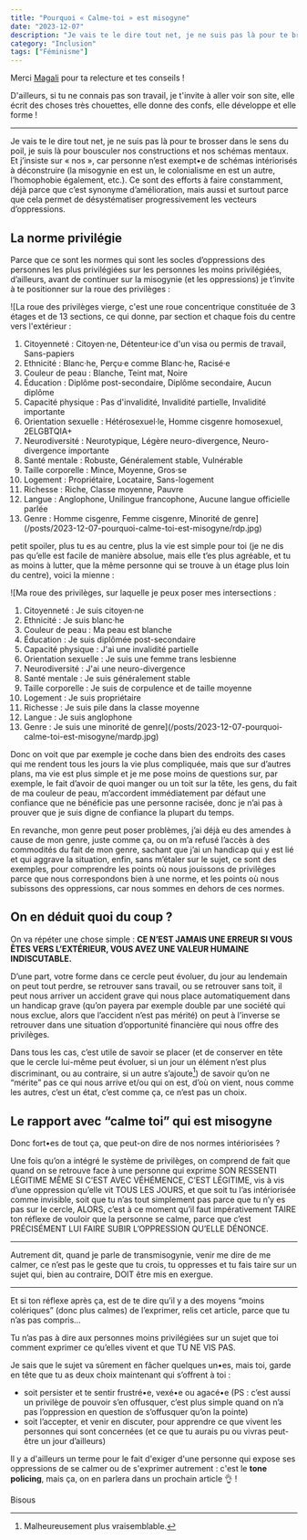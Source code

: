 ```yaml
---
title: "Pourquoi « Calme-toi » est misogyne"
date: "2023-12-07"
description: "Je vais te le dire tout net, je ne suis pas là pour te brosser dans le sens du poil, je suis là pour bousculer nos constructions et nos schémas mentaux."
category: "Inclusion"
tags: ["Féminisme"]
---
```


Merci [Magali](https://magali-milbergue.com/) pour ta relecture et tes conseils !

D'ailleurs, si tu ne connais pas son travail, je t'invite à aller voir son site, elle écrit des choses très chouettes, elle donne des confs, elle développe et elle forme !

---

Je vais te le dire tout net, je ne suis pas là pour te brosser dans le sens du poil, je suis là pour bousculer nos constructions et nos schémas mentaux. Et j’insiste sur « nos », car personne n’est exempt•e de schémas intériorisés à déconstruire (la misogynie en est un, le colonialisme en est un autre, l’homophobie également, etc.). Ce sont des efforts à faire constamment, déjà parce que c’est synonyme d’amélioration, mais aussi et surtout parce que cela permet de désystématiser progressivement les vecteurs d’oppressions.

## La norme privilégie

Parce que ce sont les normes qui sont les socles d’oppressions des personnes les plus privilégiées sur les personnes les moins privilégiées, d’ailleurs, avant de continuer sur la misogynie (et les oppressions) je t’invite à te positionner sur la roue des privilèges :

![La roue des privilèges vierge, c'est une roue concentrique constituée de 3 étages et de 13 sections, ce qui donne, par section et chaque fois du centre vers l'extérieur :
1. Citoyenneté : Citoyen·ne, Détenteur·ice d'un visa ou permis de travail, Sans-papiers
2. Ethnicité : Blanc·he, Perçu·e comme Blanc·he, Racisé·e
3. Couleur de peau : Blanche, Teint mat, Noire
4. Éducation : Diplôme post-secondaire, Diplôme secondaire, Aucun diplôme
5. Capacité physique : Pas d'invalidité, Invalidité partielle, Invalidité importante
6. Orientation sexuelle : Hétérosexuel·le, Homme cisgenre homosexuel, 2ELGBTQIA+
7. Neurodiversité : Neurotypique, Légère neuro-divergence, Neuro-divergence importante
8. Santé mentale : Robuste, Généralement stable, Vulnérable
9. Taille corporelle : Mince, Moyenne, Gros·se
10. Logement : Propriétaire, Locataire, Sans-logement
11. Richesse : Riche, Classe moyenne, Pauvre
12. Langue : Anglophone, Unilingue francophone, Aucune langue officielle parlée
13. Genre : Homme cisgenre, Femme cisgenre, Minorité de genre](/posts/2023-12-07-pourquoi-calme-toi-est-misogyne/rdp.jpg)



petit spoiler, plus tu es au centre, plus la vie est simple pour toi (je ne dis pas qu’elle est facile de manière absolue, mais elle t’es plus agréable, et tu as moins à lutter, que la même personne qui se trouve à un étage plus loin du centre), voici la mienne : 

![Ma roue des privilèges, sur laquelle je peux poser mes intersections : 
1. Citoyenneté : Je suis citoyen·ne
2. Ethnicité : Je suis blanc·he
3. Couleur de peau : Ma peau est blanche
4. Éducation : Je suis diplômée post-secondaire
5. Capacité physique : J'ai une invalidité partielle
6. Orientation sexuelle : Je suis une femme trans lesbienne
7. Neurodiversité : J'ai une neuro-divergence
8. Santé mentale : Je suis généralement stable
9. Taille corporelle : Je suis de corpulence et de taille moyenne
10. Logement : Je suis propriétaire
11. Richesse : Je suis pile dans la classe moyenne
12. Langue : Je suis anglophone
13. Genre : Je suis une minorité de genre](/posts/2023-12-07-pourquoi-calme-toi-est-misogyne/mardp.jpg)

Donc on voit que par exemple je coche dans bien des endroits des cases qui me rendent tous les jours la vie plus compliquée, mais que sur d’autres plans, ma vie est plus simple et je me pose moins de questions sur, par exemple, le fait d’avoir de quoi manger ou un toit sur la tête, les gens, du fait de ma couleur de peau, m’accordent immédiatement par défaut une confiance que ne bénéficie pas une personne racisée, donc je n’ai pas à prouver que je suis digne de confiance la plupart du temps.

En revanche, mon genre peut poser problèmes, j’ai déjà eu des amendes à cause de mon genre, juste comme ça, ou on m’a refusé l’accès à des commodités du fait de mon genre, sachant que j’ai un handicap qui y est lié et qui aggrave la situation, enfin, sans m’étaler sur le sujet, ce sont des exemples, pour comprendre les points où nous jouissons de privilèges parce que nous correspondons bien à une norme, et les points où nous subissons des oppressions, car nous sommes en dehors de ces normes.

## On en déduit quoi du coup ?

On va répéter une chose simple : **CE N’EST JAMAIS UNE ERREUR SI VOUS ÊTES VERS L’EXTÉRIEUR, VOUS AVEZ UNE VALEUR HUMAINE INDISCUTABLE.**

D’une part, votre forme dans ce cercle peut évoluer, du jour au lendemain on peut tout perdre, se retrouver sans travail, ou se retrouver sans toit, il peut nous arriver un accident grave qui nous place automatiquement dans un handicap grave (qu’on payera par exemple double par une société qui nous exclue, alors que l’accident n’est pas mérité) on peut à l’inverse se retrouver dans une situation d’opportunité financière qui nous offre des privilèges.

Dans tous les cas, c’est utile de savoir se placer (et de conserver en tête que le cercle lui-même peut évoluer, si un jour un élément n’est plus discriminant, ou au contraire, si un autre s’ajoute[^1]) de savoir qu’on ne “mérite” pas ce qui nous arrive et/ou qui on est, d’où on vient, nous comme les autres, c’est un état, c’est comme ça, ce n’est pas un choix.

[^1]: Malheureusement plus vraisemblable.

## Le rapport avec “calme toi” qui est misogyne

Donc fort•es de tout ça, que peut-on dire de nos normes intériorisées ? 

Une fois qu’on a intégré le système de privilèges, on comprend de fait que quand on se retrouve face à une personne qui exprime SON RESSENTI LÉGITIME MÊME SI C’EST AVEC VÉHÉMENCE, C’EST LÉGITIME, vis à vis d’une oppression qu’elle vit TOUS LES JOURS, et que soit tu l’as intériorisée comme invisible, soit que tu n’as tout simplement pas parce que tu n’y es pas sur le cercle, ALORS, c’est à ce moment qu’il faut impérativement TAIRE ton réflexe de vouloir que la personne se calme, parce que c’est PRÉCISÉMENT LUI FAIRE SUBIR L’OPPRESSION QU’ELLE DÉNONCE.

---

Autrement dit, quand je parle de transmisogynie, venir me dire de me calmer, ce n’est pas le geste que tu crois, tu oppresses et tu fais taire sur un sujet qui, bien au contraire, DOIT être mis en exergue.

---

Et si ton réflexe après ça, est de te dire qu’il y a des moyens “moins colériques” (donc plus calmes) de l’exprimer, relis cet article, parce que tu n’as pas compris… 

Tu n’as pas à dire aux personnes moins privilégiées sur un sujet que toi comment exprimer ce qu’elles vivent et que TU NE VIS PAS.

Je sais que le sujet va sûrement en fâcher quelques un•es, mais toi, garde en tête que tu as deux choix maintenant qui s’offrent à toi :

- soit persister et te sentir frustré•e, vexé•e ou agacé•e (PS : c’est aussi un privilège de pouvoir s’en offusquer, c’est plus simple quand on n’a pas l’oppression en question de s’offusquer qu’on la pointe)
- soit l’accepter, et venir en discuter, pour apprendre ce que vivent les personnes qui sont concernées (et ce que tu aurais pu ou vivras peut-être un jour d’ailleurs)


Il y a d'ailleurs un terme pour le fait d'exiger d'une personne qui expose ses oppressions de se calmer ou de s'exprimer autrement : c'est le **tone policing**, mais ça, on en parlera dans un prochain article 👌 !

Bisous
